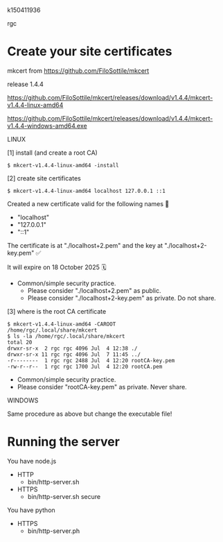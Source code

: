 k150411936

rgc

# Create your site certificates
mkcert from https://github.com/FiloSottile/mkcert

release 1.4.4

https://github.com/FiloSottile/mkcert/releases/download/v1.4.4/mkcert-v1.4.4-linux-amd64

https://github.com/FiloSottile/mkcert/releases/download/v1.4.4/mkcert-v1.4.4-windows-amd64.exe


LINUX

[1] install (and create a root CA)
```
$ mkcert-v1.4.4-linux-amd64 -install
```

[2] create site certificates
```
$ mkcert-v1.4.4-linux-amd64 localhost 127.0.0.1 ::1
```

Created a new certificate valid for the following names 📜
 - "localhost"
 - "127.0.0.1"
 - "::1"

The certificate is at "./localhost+2.pem" and the key at "./localhost+2-key.pem" ✅

It will expire on 18 October 2025 🗓

- Common/simple security practice.
  - Please consider "./localhost+2.pem" as public.
  - Please consider "./localhost+2-key.pem" as private. Do not share.

[3] where is the root CA certificate
```
$ mkcert-v1.4.4-linux-amd64 -CAROOT
/home/rgc/.local/share/mkcert
$ ls -la /home/rgc/.local/share/mkcert
total 20
drwxr-sr-x  2 rgc rgc 4096 Jul  4 12:38 ./
drwxr-sr-x 11 rgc rgc 4096 Jul  7 11:45 ../
-r--------  1 rgc rgc 2488 Jul  4 12:20 rootCA-key.pem
-rw-r--r--  1 rgc rgc 1700 Jul  4 12:20 rootCA.pem
```

- Common/simple security practice.
 - Please consider "rootCA-key.pem" as private. Never share.


WINDOWS

Same procedure as above but change the executable file!


# <M-Up>Running the server

You have node.js
- HTTP
  - bin/http-server.sh
- HTTPS
  - bin/http-server.sh secure


You have python
- HTTPS
  - bin/http-server.ph
